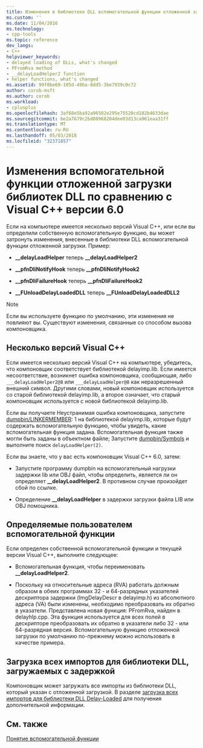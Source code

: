 ```yaml
---
title: Изменения в библиотеке DLL вспомогательной функции отложенной загрузки с Visual C++ 6.0 | Документы Microsoft
ms.custom: ''
ms.date: 11/04/2016
ms.technology:
- cpp-tools
ms.topic: reference
dev_langs:
- C++
helpviewer_keywords:
- delayed loading of DLLs, what's changed
- PFromRva method
- __delayLoadHelper2 function
- helper functions, what's changed
ms.assetid: 99f0be69-105d-49ba-8dd5-3be7939c0c72
author: corob-msft
ms.author: corob
ms.workload:
- cplusplus
ms.openlocfilehash: 3af68e5ba92a96502e295e75520cd182b4633dae
ms.sourcegitcommit: be2a7679c2bd80968204dee03d13ca961eaa31ff
ms.translationtype: MT
ms.contentlocale: ru-RU
ms.lasthandoff: 05/03/2018
ms.locfileid: "32371857"
---
```

# <a name="changes-in-the-dll-delayed-loading-helper-function-since-visual-c-60"></a>Изменения вспомогательной функции отложенной загрузки библиотек DLL по сравнению с Visual C++ версии 6.0
Если на компьютере имеется несколько версий Visual C++, или если вы определили собственную вспомогательную функцию, вы может затронуть изменения, внесенные в библиотеки DLL вспомогательной функции отложенной загрузки. Пример:  
  
-   **__delayLoadHelper** теперь **__delayLoadHelper2**  
  
-   **__pfnDliNotifyHook** теперь **__pfnDliNotifyHook2**  
  
-   **__pfnDliFailureHook** теперь **__pfnDliFailureHook2**  
  
-   **__FUnloadDelayLoadedDLL** теперь **__FUnloadDelayLoadedDLL2**  
  
> [!NOTE]
>  Если вы используете функцию по умолчанию, эти изменения не повлияют вы. Существуют изменения, связанные со способом вызова компоновщика.  
  
## <a name="multiple-versions-of-visual-c"></a>Несколько версий Visual C++  
 Если имеется несколько версий Visual C++ на компьютере, убедитесь, что компоновщик соответствует библиотекой delayimp.lib. Если имеется несоответствие, возникнет ошибка компоновщика, сообщающая, либо `___delayLoadHelper2@8` или `___delayLoadHelper@8` как неразрешенный внешний символ. Другими словами, новый компоновщик используется со старой библиотекой delayimp.lib, а второе означает, что старый компоновщик используется с новой библиотекой delayimp.lib.  
  
 Если вы получаете Неустранимая ошибка компоновщика, запустите [dumpbin/LINKERMEMBER](../../build/reference/linkermember.md): 1 на библиотекой delayimp.lib, которые будут содержать вспомогательную функцию, чтобы увидеть, какие вспомогательная функция задана. Вспомогательная функция также могли быть заданы в объектном файле; Запустите [dumpbin/Symbols](../../build/reference/symbols.md) и выполните поиск `delayLoadHelper(2)`.  
  
 Если вы знаете, что у вас есть компоновщик Visual C++ 6.0, затем:  
  
-   Запустите программу dumpbin на вспомогательный нагрузки задержки lib или OBJ файл, чтобы определить, является ли он определяет **__delayLoadHelper2**. В противном случае произойдет сбой по ссылке.  
  
-   Определение **__delayLoadHelper** в задержки загрузки файла LIB или OBJ помощника.  
  
## <a name="user-defined-helper-function"></a>Определяемые пользователем вспомогательной функции  
 Если определен собственной вспомогательной функции и текущей версии Visual C++, выполните следующее:  
  
-   Вспомогательная функция, чтобы переименовать **__delayLoadHelper2**.  
  
-   Поскольку на относительные адреса (RVA) работать должным образом в обеих программах 32 - и 64-разрядных указателей дескриптора задержки (ImgDelayDescr в delayimp.h) из абсолютного адреса (VA) были изменены, необходимо преобразовать их обратно в указатели. Представлена новая функция: PFromRva, найден в delayhlp.cpp. Эта функция используется для всех полей в дескрипторе преобразовать их обратно в указатели либо 32 - или 64-разрядная версия. Вспомогательную функцию отложенной загрузки по умолчанию по-прежнему можно использовать в качестве примера.  
  
## <a name="load-all-imports-for-a-delay-loaded-dll"></a>Загрузка всех импортов для библиотеки DLL, загружаемых с задержкой  
 Компоновщик может загружать все импорты из библиотеки DLL, который указан с отложенной загрузкой. В разделе [загрузка всех импортов для библиотеки DLL Delay-Loaded](../../build/reference/loading-all-imports-for-a-delay-loaded-dll.md) для получения дополнительной информации.  
  
## <a name="see-also"></a>См. также  
 [Понятие вспомогательной функции](understanding-the-helper-function.md)